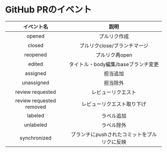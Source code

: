 # GitHub PRのイベント

| イベント名 | 説明 |
| :---: | :---: |
| opened | プルリク作成 |
| closed | プルリクclose/ブランチマージ |
| reopened | プルリク再open |
| edited | タイトル・body編集/baseブランチ変更 |
| assigned | 担当追加 |
| unassigned | 担当除外 |
| review requested | レビューリクエスト |
| review requested removed | レビューリクエスト取り下げ |
| labeled | ラベル追加 |
| unlabeled | ラベル除外 |
| synchronized | ブランチにpushされたコミットをプルリクに反映 |

